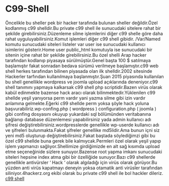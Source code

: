 # C99-Shell
Öncelikle bu sheller pek bir hacker tarafında bulunan sheller değildir.Özel kodlanmış c99 shelldir.Bu private c99 shell ile sunucudaki sitelere rahat bir şekilde girebilirsiniz.Düzenleme silme işlemlerini diğer c99 shelle göre daha rahat uyguluyabilirsiniz.Komut işlemleri diğer c99 shell gibidir. /Var/Named komutu sunucudaki siteleri listeler var user ise sunucudaki kullanıcı isimlerini gösterir.Home user public_html komutuyla ise sunucudaki bir sitenin içine rahat bir şekilde girebilirsiniz.Bu özel shelli Arap hacker tarafından kodlanıp piyasaya sürülmüştür.Genel başta 100 $ satılmaya başlamıştır fakat sonradan bedava sürümü verilmeye başlamıştır.c99 web shell herkes tarafından bilinen piyasada olan ilk shelldir.2002 sitesinde Hackerler tarfından kullanılmaya başlanmıştır.Şuan 2015 piyasında kullanılan bu shell genellikle wordpress ve joomla upload açıklarında deneniyor.c99 shell tanımını yapmaya kalkarsak c99 shell php scriptidir.Bazen virüs olarak kabül edinmekte bazense hack aracı olarak bilinmektedir.Yüklenilen c99 shellde yeşil yanıyorsa perm vardır yani yazma silme gibi izin vardır anlamına gelmekte.Eğerki c99 shellde perm yoksa şöyle hack yoluna başvurabiliriz.wp-confing.php ( wordpress ) configuration.php ( joomla ) gibi confing dosyasını okuyup yukardaki sql bölümünden veritabanına bağlanıp database  düzenlemesi yapabilirsiniz yada admin kullanıcı adı şifresi değiştirebilirsiniz.wordpresslerde genellikle wp-userde kullanıcı adı ve şifreleri bulunmakta.Fakat şifreler genellike md5lidir.Ama bunun içni siz yeni md5 oluşturup değiştirebilirsiniz.Fakat baştada söylediğimzi gibi bu özel c99 shellde buna gerek bile kalmıycak.Permleri özel olarak yeşil yapıp işlem yapmanızı sağlıyor.Shellimize girdiğimizde en alt sağ kısımda upload etme seçeneğinide sizlere sunuyor.Bazense root yapma imkanı sunucudaki siteleri hepsine index atma gibi bir özelliğide sunuyor.Bazı c99 shellerde genellikle antivürsler ‘ Hack ‘ olarak algıladığı için virüs olarak görüyor.Bu yüzden anti virüs kapatmayı deneyin yoksa otamatik anti virüsler tarafından siliniyor.4hackerz.org ekibi olarak bu private c99 shell ile bol hackler dileriz.
<a href="http://4hackerz.org/" title="c99 shell">c99 shell</a>
